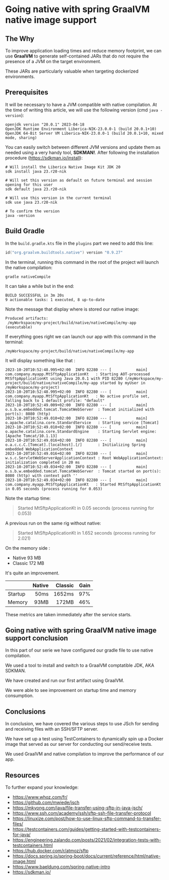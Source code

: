 # Going native with spring GraalVM native image support

## The Why

To improve application loading times and reduce memory footprint, we can use **GraalVM** to generate self-contained JARs
that do not require the presence of a JVM on the target environment.

These JARs are particularly valuable when targeting dockerized environments.

## Prerequisites

It will be necessary to have a JVM compatible with native compilation. At the time of writing this article, we will use
the following version (cmd `java -version`):

```shell
openjdk version "20.0.1" 2023-04-18
OpenJDK Runtime Environment Liberica-NIK-23.0.0-1 (build 20.0.1+10)
OpenJDK 64-Bit Server VM Liberica-NIK-23.0.0-1 (build 20.0.1+10, mixed mode, sharing)
```

You can easily switch between different JVM versions and update them as needed using a very handy tool, **SDKMAN!**.
After following the installation procedure (https://sdkman.io/install):

```shell
# Will install the Liberica Native Image Kit JDK 20
sdk install java 23.r20-nik

# Will set this version as default on future terminal and session opening for this user
sdk default java 23.r20-nik

# Will use this version in the current terminal
sdk use java 23.r20-nik

# To confirm the version
java -version
```

## Build Gradle

In the `build.gradle.kts` file in the `plugins` part we need to add this line:

```kotlin
id("org.graalvm.buildtools.native") version "0.9.27"
```

In the terminal, running this command in the root of the project will launch the native compilation:

```shell
gradle nativeCompile
```

It can take a while but in the end:

```shell
BUILD SUCCESSFUL in 3m 20s
9 actionable tasks: 1 executed, 8 up-to-date
```

Note the message that display where is stored our native image:

```shell
Produced artifacts:
 /myWorkspace/my-project/build/native/nativeCompile/my-app (executable)
```

If everything goes right we can launch our app with this command in the terminal:

```shell
/myWorkspace/my-project/build/native/nativeCompile/my-app
```

It will display something like that :

```shell
2023-10-20T10:52:48.995+02:00  INFO 82280 --- [           main] com.company.myapp.MtSftpApplicationKt   : Starting AOT-processed MtSftpApplicationKt using Java 20.0.1 with PID 82280 (/myWorkspace/my-project/build/native/nativeCompile/my-app started by myUser in /myWorkspace/my-project)
2023-10-20T10:52:48.995+02:00  INFO 82280 --- [           main] com.company.myapp.MtSftpApplicationKt   : No active profile set, falling back to 1 default profile: "default"
2023-10-20T10:52:49.009+02:00  INFO 82280 --- [           main] o.s.b.w.embedded.tomcat.TomcatWebServer  : Tomcat initialized with port(s): 8080 (http)
2023-10-20T10:52:49.010+02:00  INFO 82280 --- [           main] o.apache.catalina.core.StandardService   : Starting service [Tomcat]
2023-10-20T10:52:49.010+02:00  INFO 82280 --- [           main] o.apache.catalina.core.StandardEngine    : Starting Servlet engine: [Apache Tomcat/10.1.13]
2023-10-20T10:52:49.016+02:00  INFO 82280 --- [           main] o.a.c.c.C.[Tomcat].[localhost].[/]       : Initializing Spring embedded WebApplicationContext
2023-10-20T10:52:49.016+02:00  INFO 82280 --- [           main] w.s.c.ServletWebServerApplicationContext : Root WebApplicationContext: initialization completed in 20 ms
2023-10-20T10:52:49.034+02:00  INFO 82280 --- [           main] o.s.b.w.embedded.tomcat.TomcatWebServer  : Tomcat started on port(s): 8080 (http) with context path ''
2023-10-20T10:52:49.034+02:00  INFO 82280 --- [           main] com.company.myapp.MtSftpApplicationKt   : Started MtSftpApplicationKt in 0.05 seconds (process running for 0.053)
```

Note the startup time:
> Started MtSftpApplicationKt in 0.05 seconds (process running for 0.053)

A previous run on the same rig without native:
> Started MtSftpApplicationKt in 1.652 seconds (process running for 2.021)

On the memory side :

* Native 93 MB
* Classic 172 MB

It's quite an improvement.

|         | Native | Classic | Gain |
|---------|-------:|--------:|-----:|
| Startup |   50ms |  1652ms |  97% |
| Memory  |   93MB |   172MB |  46% |

These metrics are taken immediately after the service starts.

## Going native with spring GraalVM native image support conclusion

In this part of our serie we have configured our gradle file to use native compilation. 

We used a tool to install and switch to a GraalVM comptatible JDK, AKA SDKMAN.

We have created and run our first artifact using GraalVM.

We were able to see improvement on startup time and memory consumption.

## Conclusions

In conclusion, we have covered the various steps to use JSch for sending and receiving files with an SSH/SFTP server.

We have set up a test using TestContainers to dynamically spin up a Docker image that served as our server for
conducting our send/receive tests.

We used GraalVM and native compilation to improve the performance of our app.

## Resources

To further expand your knowledge:

* https://www.whoz.com/fr/
* https://github.com/mwiede/jsch
* https://mkyong.com/java/file-transfer-using-sftp-in-java-jsch/
* https://www.ssh.com/academy/ssh/sftp-ssh-file-transfer-protocol
* https://linuxize.com/post/how-to-use-linux-sftp-command-to-transfer-files/
* https://testcontainers.com/guides/getting-started-with-testcontainers-for-java/
* https://engineering.zalando.com/posts/2021/02/integration-tests-with-testcontainers.html
* https://hub.docker.com/r/atmoz/sftp
* https://docs.spring.io/spring-boot/docs/current/reference/html/native-image.html
* https://www.baeldung.com/spring-native-intro
* https://sdkman.io/
